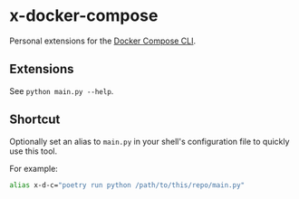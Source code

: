 # x-docker-compose
Personal extensions for the [Docker Compose CLI](https://github.com/docker/compose).

## Extensions
See `python main.py --help`.

## Shortcut
Optionally set an alias to `main.py` in your shell's configuration file to quickly use this tool.

For example:
```bash
alias x-d-c="poetry run python /path/to/this/repo/main.py"
```
